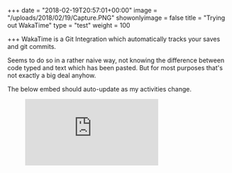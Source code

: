 +++
date = "2018-02-19T20:57:01+00:00"
image = "/uploads/2018/02/19/Capture.PNG"
showonlyimage = false
title = "Trying out WakaTime"
type = "test"
weight = 100

+++
WakaTime is a Git Integration which automatically tracks your saves and git commits.

Seems to do so in a rather naive way, not knowing the difference between code typed and text which has been pasted. But for most purposes that's not exactly a big deal anyhow.

The below embed should auto-update as my activities change.

<figure style='width: 75%'><embed src="https://wakatime.com/share/@36adeac9-8234-4138-ae6a-712a9ae0948a/b09c3651-d2de-4d1d-a5e6-a40940590de5.svg"></embed></figure>